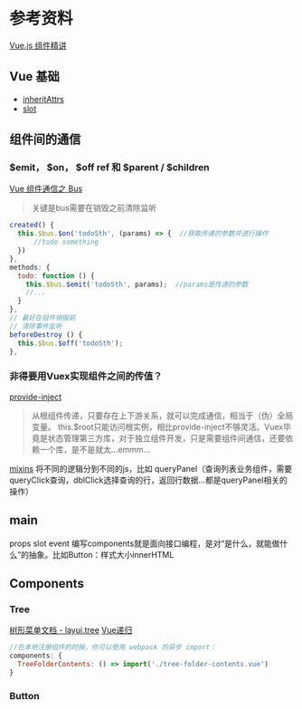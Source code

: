 # 参考资料

[Vue.js 组件精讲](https://juejin.im/book/5bc844166fb9a05cd676ebca/section/5bc844a45188255c60044ef4#heading-1)

## Vue 基础

- [inheritAttrs](https://cn.vuejs.org/v2/api/#inheritAttrs)
- [slot](https://cn.vuejs.org/v2/guide/components-slots.html)

## 组件间的通信

### $emit， $on， $off ref 和 $parent / $children

[Vue 组件通信之 Bus](https://juejin.im/post/5a4353766fb9a044fb080927)
>关键是bus需要在销毁之前清除监听

```js
created() {
  this.$bus.$on('todoSth', (params) => {  //获取传递的参数并进行操作
      //todo something
  })
},
methods: {
  todo: function () {
    this.$bus.$emit('todoSth', params);  //params是传递的参数
    //...
  }
},
// 最好在组件销毁前
// 清除事件监听
beforeDestroy () {
  this.$bus.$off('todoSth');
},
```

### 非得要用Vuex实现组件之间的传值？

[provide-inject](https://cn.vuejs.org/v2/api/#provide-inject)
>从根组件传递，只要存在上下游关系，就可以完成通信，相当于（伪）全局变量。 this.$root只能访问根实例，相比provide-inject不够灵活。Vuex毕竟是状态管理第三方库，对于独立组件开发，只是需要组件间通信，还要依赖一个库，是不是就太...emmm...

[mixins](https://cn.vuejs.org/v2/api/#provide-inject)
将不同的逻辑分到不同的js，比如 queryPanel（查询列表业务组件，需要queryClick查询，dblClick选择查询的行，返回行数据...都是queryPanel相关的操作）

## main
  props slot event 
  编写components就是面向接口编程，是对“是什么，就能做什么”的抽象。比如Button：样式大小innerHTML
## Components

### Tree

[树形菜单文档 - layui.tree](https://www.layui.com/doc/modules/tree.html)
[Vue递归](https://cn.vuejs.org/v2/guide/components-edge-cases.html#%E9%80%92%E5%BD%92%E7%BB%84%E4%BB%B6)

```js
//在本地注册组件的时候，你可以使用 webpack 的异步 import：
components: {
  TreeFolderContents: () => import('./tree-folder-contents.vue')
}
```

### Button